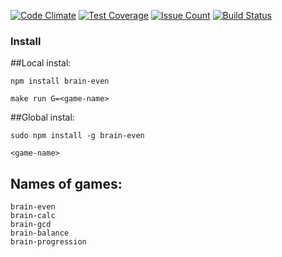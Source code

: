 [![Code Climate](https://codeclimate.com/github/CountJr/js_l1_brain_games-s12/badges/gpa.svg)](https://codeclimate.com/github/CountJr/js_l1_brain_games-s12) [![Test Coverage](https://codeclimate.com/github/CountJr/js_l1_brain_games-s12/badges/coverage.svg)](https://codeclimate.com/github/CountJr/js_l1_brain_games-s12/coverage) [![Issue Count](https://codeclimate.com/github/CountJr/js_l1_brain_games-s12/badges/issue_count.svg)](https://codeclimate.com/github/CountJr/js_l1_brain_games-s12) [![Build Status](https://travis-ci.org/CountJr/js_l1_brain_games-s12.svg?branch=master)](https://travis-ci.org/CountJr/js_l1_brain_games-s12)

### Install

##Local instal:
```
npm install brain-even

make run G=<game-name>
```

##Global instal:
```
sudo npm install -g brain-even

<game-name>
```
## Names of games:
```
brain-even
brain-calc
brain-gcd
brain-balance
brain-progression
```
